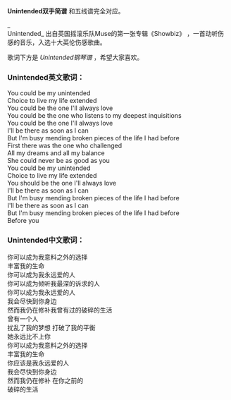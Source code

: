 

**Unintended双手简谱** 和五线谱完全对应。

_  
Unintended_ 出自英国摇滚乐队Muse的第一张专辑《Showbiz》 ，一首动听伤感的音乐，入选十大英伦伤感歌曲。

  
歌词下方是 _Unintended钢琴谱_ ，希望大家喜欢。

### Unintended英文歌词：

You could be my unintended  
Choice to live my life extended  
You could be the one I'll always love  
You could be the one who listens to my deepest inquisitions  
You could be the one I'll always love  
I'll be there as soon as I can  
But I'm busy mending broken pieces of the life I had before  
First there was the one who challenged  
All my dreams and all my balance  
She could never be as good as you  
You could be my unintended  
Choice to live my life extended  
You should be the one I'll always love  
I'll be there as soon as I can  
But I'm busy mending broken pieces of the life I had before  
I'll be there as soon as I can  
But I'm busy mending broken pieces of the life I had before  
Before you

### Unintended中文歌词：

你可以成为我意料之外的选择  
丰富我的生命  
你可以成为我永远爱的人  
你可以成为倾听我最深的诉求的人  
你可以成为我永远爱的人  
我会尽快到你身边  
然而我仍在修补我曾有过的破碎的生活  
曾有一个人  
扰乱了我的梦想 打破了我的平衡  
她永远比不上你  
你可以成为我意料之外的选择  
丰富我的生命  
你应该是我永远爱的人  
我会尽快到你身边  
然而我仍在修补 在你之前的  
破碎的生活


